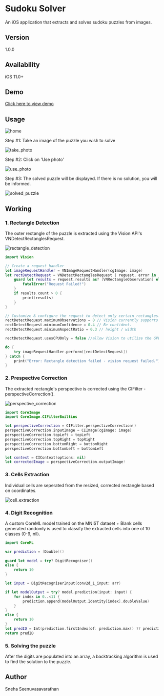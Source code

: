 # Sudoku Solver

An iOS application that extracts and solves sudoku puzzles from images.

## Version 

1.0.0

## Availability

iOS 11.0+

## Demo

[Click here to view demo](https://youtu.be/5tjhwkz-fkw)

## Usage

![home](https://github.com/SnehaSeeunvasavarathan/sudokusolver/blob/main/images/home.png)

Step #1: Take an image of the puzzle you wish to solve

![take_photo](https://github.com/SnehaSeeunvasavarathan/sudokusolver/blob/main/images/take_photo.png)

Step #2: Click on 'Use photo'

![use_photo](https://github.com/SnehaSeeunvasavarathan/sudokusolver/blob/main/images/use_photo.png)

Step #3: The solved puzzle will be displayed. If there is no solution, you will be informed.

![solved_puzzle](https://github.com/SnehaSeeunvasavarathan/sudokusolver/blob/main/images/solved_puzzle.png)

## Working

### 1. Rectangle Detection

The outer rectangle of the puzzle is extracted using the Vision API's VNDetectRectanglesRequest.

![rectangle_detection](https://github.com/SnehaSeeunvasavarathan/sudokusolver/blob/main/images/rectangle_detection.png)

```swift
import Vision

// Create a request handler
let imageRequestHandler = VNImageRequestHandler(cgImage: image)
let rectDetectRequest = VNDetectRectanglesRequest { request, error in
    guard let results = request.results as? [VNRectangleObservation] else {
        fatalError("Request Failed!")
    }
    if results.count > 0 {
        print(results)
    }
}

// Customize & configure the request to detect only certain rectangles.
rectDetectRequest.maximumObservations = 8 // Vision currently supports up to 16.
rectDetectRequest.minimumConfidence = 0.4 // Be confident.
rectDetectRequest.minimumAspectRatio = 0.3 // height / width

rectDetectRequest.usesCPUOnly = false //allow Vision to utilize the GPU

do {
    try imageRequestHandler.perform([rectDetectRequest])
} catch {
    print("Error: Rectangle detection failed - vision request failed.")
}
```

### 2. Prespective Correction

The extracted rectangle's perspective is corrected using the CIFilter - perspectiveCorrection().

![perspective_correction](https://github.com/SnehaSeeunvasavarathan/sudokusolver/blob/main/images/perspective_correction.png)

```swift
import CoreImage
import CoreImage.CIFilterBuiltins

let perspectiveCorrection = CIFilter.perspectiveCorrection()
perspectiveCorrection.inputImage = CIImage(cgImage: image)
perspectiveCorrection.topLeft = topLeft
perspectiveCorrection.topRight = topRight
perspectiveCorrection.bottomRight = bottomRight
perspectiveCorrection.bottomLeft = bottomLeft

let context = CIContext(options: nil)
let correctedImage = perspectiveCorrection.outputImage!
```

### 3. Cells Extraction

Individual cells are seperated from the resized, corrected rectangle based on coordinates.

![cell_extraction](https://github.com/SnehaSeeunvasavarathan/sudokusolver/blob/main/images/cell_extraction.png)

### 4. Digit Recognition

A custom CoreML model trained on the MNIST dataset + Blank cells generated randomly is used to classify the extracted cells into one of 10 classes (0-9, nil).

```swift
import CoreML

var prediction = [Double]()
    
guard let model = try? DigitRecogniser()
else {
    return 10
}

let input = DigitRecogniserInput(conv2d_1_input: arr)

if let modelOutput = try? model.prediction(input: input) {
    for index in 0..<11 {
        prediction.append(modelOutput.Identity[index].doubleValue)
    }
}
else {
    return 10
}
let predID = Int(prediction.firstIndex(of: prediction.max() ?? prediction[9]) ?? 10)
return predID
```

### 5. Solving the puzzle

After the digits are populated into an array, a backtracking algorithm is used to find the solution to the puzzle.

## Author

Sneha Seenuvasavarathan

